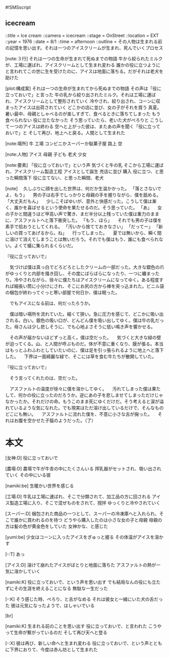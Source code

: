 #!SMSscript

## icecream

::title = Ice cream
::camera = icecream
::stage = OnStreet
::location = EXT
::year = 1976
::date = 8/1
::time = afternoon
::outline = その人物は生まれる前の記憶を思い出す。それは一つのアイスクリームが生まれ、死んでいくプロセス

[note:３行]
それは一つの生命が生まれて死ぬまでの物語
牛から絞られたミルクが、工場に運ばれ、アイスクリームとして生まれ変わる
誰かの役に立つようにと言われてこの世に生を受けたのに、アイスは地面に落ちる。だがそれは老犬を助けた

[plot:構成案]
それは一つの生命が生まれてから死ぬまでの物語
その声は「役に立っておいで」と言った
牛の乳から絞り出されたミルク。それは工場に運ばれ、アイスクリームとして整形されていく
冷やされ、絞り出され、コーンに収まったアイスは出荷されていく
どこかの店に並び、女の子がそれを買う
真夏。暑い最中、母親としゃべるのが楽しすぎて、食べるときに落ちてしまった
もう食べられない
役に立たなかった
そう思っていたら、老いた犬がぺろりと
こうして一つのアイスは終わる
空へと上がった彼は、またあの声を聞く「役に立っておいで」と
そして再び、地上へと戻る。人間として生まれた

[note:場所]
牛
工場
コンビニかスーパーか駄菓子屋
路上
空

[note:人物]
アイス
母親
子ども
老犬
少女

[note:要素]
「役に立っておいで」という声
気づくと牛の乳
そこから工場に運ばれ、アイスクリーム製造工程
アイスとして誕生
売店に並び
購入
役に立つ、と思った瞬間落下
役に立てない、と思った瞬間、老犬

[note]
　久しぶりに顔を出した世界は、何だか生温かかった。
「落とさないでよ、もう」
　男の子は右手でしっかりと母親の手を握りながら、僕を舐める。
「大丈夫だもん」
　少しこそばゆいが、意外と快感だった。こうして僕は漸く、誰かを喜ばせるという使命を果たせるのだ。そう思っていた。
「あ」
　女の子かと間違うほど甲高い声で驚き、まだ半分以上残っていた僕は重力のままに、アスファルトへと落下衝突した。
「もう、ほら」
　それでも男の子は僕を素手で拾おうとしてくれる。
「汚いから捨てておきなさい」
「だってー」
「新しいの買ってあげるから。ね」
　行ってしまった。
　夏では無いから、瞬く間に溶けて消えてしまうことは無いだろう。それでも僕はもう、誰にも食べられない。よくて蟻に集られるくらいだ。

『役に立っておいで』

　気づけば僕は真っ白でどろどろとしたクリームの一部だった。大きな銀色の爪がゆっくりと内部を掻き回し、その度にばらばらになったり、一つに纏まったり。冷やされながら、徐々に僕たちはアイスクリームになってゆく。ある程度すれば細長い筒に小分けにされ、そこにお尻の方から棒を突っ込まれた。ビニル袋の梱包が終わってぐっと寒い部屋で何日か、僕は眠った。

　でもアイスになる前は、何だったろうか。

　僕は暗い場所を流れていた。細くて狭い。急に圧力を感じて、どこかに吸い出される。白い。銀色の吸い口が、どんどん僕を吸い出してゆく。僕は牛の乳だった。母さんは少し悲しそうに、でも心地よさそうに低い鳴き声を響かせる。

　その声が届かないほどずっと高く。僕は空だった。
　気づくと大きな緑の壁が迫ってくる。山、と人間が呼ぶものだ。体が不意に重くなり、膜が張る。本当はもっとふわふわとしていたいのに、僕は足を引っ張られるように地上へと落下した。
　下界は一面綺麗な緑で、そこには草を食む牛たちが散開していた。

『役に立っておいで』

　そう言ってくれたのは、空だった。

　アスファルトの温度が徐々に僕を溶かしてゆく。
　汚れてしまった僕は果たして、何かの役に立ったのだろうか。逆にあの子を悲しませてしまっただけじゃなかったか。それだけの命。もうこのまま死にゆくだけだ。そう考えると涙が溢れているような気になれた。でも現実はただ溶け出しているだけで、そんなものどこにも無い。
　アスファルトに流れた僕を、不意に小さな舌が掬った。
　それはお腹を空かせた子猫のようだった。（了）


# 本文

[女神:D]
役に立っておいで

[農場:D]
農場で牛が牛舎の中にたくさんいる
搾乳器がセットされ、吸い出されていく
その中にいる彼

[namiki:be]
生暖かい世界を感じる

[工場:D]
牛乳は工場に運ばれ、そこで分類されて、加工品の方に回される
アイス製造工場に入り、そこで混ぜものをされて、撹拌
ゆっくりと冷やされていく

[スーパー:D]
梱包された商品の一つとして、スーパーの冷凍庫へと入れられ、そこで誰かに買われるのを待つ
どうやら購入したのは小さな女の子と母親
母親の方は髪の色が黄金色をしていた
女神かな、と感じた

[yumi:be]
少女はコーンに入ったアイスをぎゅっと握る
その体温がアイスを溶かす

[-:T]
あっ

[アイス:D]
溶けて崩れたアイスがぼとりと地面に落ちた
アスファルトの熱が一気に溶かしていく

[namiki:K]
役に立っておいで、という声を思い出す
でも結局なんの役にも立たずにその生涯を終えることになる
無駄な一生だった

[-:K]
そう感じた時、ぺろり、と舌がなめる
それは彼女と一緒にいた犬の舌だった
彼は元気になったようで、はしゃいでいる

[br]

[namiki:K]
生まれる前のことを思い出す
役に立っておいで、と言われた
こうやって生命が繋がっているのだ
そして再び天へと登る

[-:X]
彼は再び、新しい命へと生まれ変わる
役に立っておいで、という声とともに下界におりて、今度は赤ん坊として生まれた
